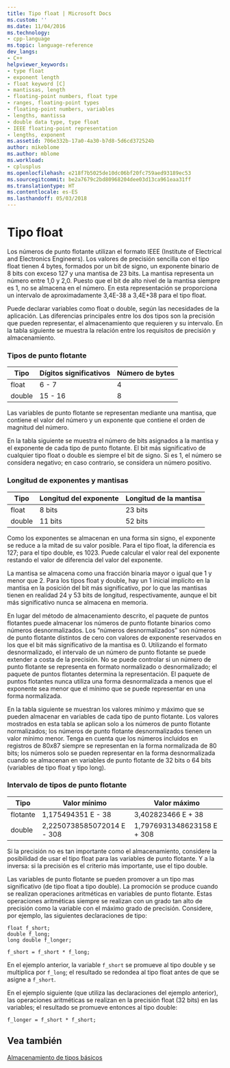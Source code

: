 ```yaml
---
title: Tipo float | Microsoft Docs
ms.custom: ''
ms.date: 11/04/2016
ms.technology:
- cpp-language
ms.topic: language-reference
dev_langs:
- C++
helpviewer_keywords:
- type float
- exponent length
- float keyword [C]
- mantissas, length
- floating-point numbers, float type
- ranges, floating-point types
- floating-point numbers, variables
- lengths, mantissa
- double data type, type float
- IEEE floating-point representation
- lengths, exponent
ms.assetid: 706e332b-17a0-4a30-b7d8-5d6cd372524b
author: mikeblome
ms.author: mblome
ms.workload:
- cplusplus
ms.openlocfilehash: e218f7b5025de10dc06bf20fc759aed93189ec53
ms.sourcegitcommit: be2a7679c2bd80968204dee03d13ca961eaa31ff
ms.translationtype: HT
ms.contentlocale: es-ES
ms.lasthandoff: 05/03/2018
---
```

# <a name="type-float"></a>Tipo float
Los números de punto flotante utilizan el formato IEEE (Institute of Electrical and Electronics Engineers). Los valores de precisión sencilla con el tipo float tienen 4 bytes, formados por un bit de signo, un exponente binario de 8 bits con exceso 127 y una mantisa de 23 bits. La mantisa representa un número entre 1,0 y 2,0. Puesto que el bit de alto nivel de la mantisa siempre es 1, no se almacena en el número. En esta representación se proporciona un intervalo de aproximadamente 3,4E-38 a 3,4E+38 para el tipo float.  
  
 Puede declarar variables como float o double, según las necesidades de la aplicación. Las diferencias principales entre los dos tipos son la precisión que pueden representar, el almacenamiento que requieren y su intervalo. En la tabla siguiente se muestra la relación entre los requisitos de precisión y almacenamiento.  
  
### <a name="floating-point-types"></a>Tipos de punto flotante  
  
|Tipo|Dígitos significativos|Número de bytes|  
|----------|------------------------|---------------------|  
|float|6 - 7|4|  
|double|15 - 16|8|  
  
 Las variables de punto flotante se representan mediante una mantisa, que contiene el valor del número y un exponente que contiene el orden de magnitud del número.  
  
 En la tabla siguiente se muestra el número de bits asignados a la mantisa y el exponente de cada tipo de punto flotante. El bit más significativo de cualquier tipo float o double es siempre el bit de signo. Si es 1, el número se considera negativo; en caso contrario, se considera un número positivo.  
  
### <a name="lengths-of-exponents-and-mantissas"></a>Longitud de exponentes y mantisas  
  
|Tipo|Longitud del exponente|Longitud de la mantisa|  
|----------|---------------------|---------------------|  
|float|8 bits|23 bits|  
|double|11 bits|52 bits|  
  
 Como los exponentes se almacenan en una forma sin signo, el exponente se reduce a la mitad de su valor posible. Para el tipo float, la diferencia es 127; para el tipo double, es 1023. Puede calcular el valor real del exponente restando el valor de diferencia del valor del exponente.  
  
 La mantisa se almacena como una fracción binaria mayor o igual que 1 y menor que 2. Para los tipos float y double, hay un 1 inicial implícito en la mantisa en la posición del bit más significativo, por lo que las mantisas tienen en realidad 24 y 53 bits de longitud, respectivamente, aunque el bit más significativo nunca se almacena en memoria.  
  
 En lugar del método de almacenamiento descrito, el paquete de puntos flotantes puede almacenar los números de punto flotante binarios como números desnormalizados. Los “números desnormalizados” son números de punto flotante distintos de cero con valores de exponente reservados en los que el bit más significativo de la mantisa es 0. Utilizando el formato desnormalizado, el intervalo de un número de punto flotante se puede extender a costa de la precisión. No se puede controlar si un número de punto flotante se representa en formato normalizado o desnormalizado; el paquete de puntos flotantes determina la representación. El paquete de puntos flotantes nunca utiliza una forma desnormalizada a menos que el exponente sea menor que el mínimo que se puede representar en una forma normalizada.  
  
 En la tabla siguiente se muestran los valores mínimo y máximo que se pueden almacenar en variables de cada tipo de punto flotante. Los valores mostrados en esta tabla se aplican solo a los números de punto flotante normalizados; los números de punto flotante desnormalizados tienen un valor mínimo menor. Tenga en cuenta que los números incluidos en registros de 80*x*87 siempre se representan en la forma normalizada de 80 bits; los números solo se pueden representar en la forma desnormalizada cuando se almacenan en variables de punto flotante de 32 bits o 64 bits (variables de tipo float y tipo long).  
  
### <a name="range-of-floating-point-types"></a>Intervalo de tipos de punto flotante  
  
|Tipo|Valor mínimo|Valor máximo|  
|----------|-------------------|-------------------|  
|flotante|1,175494351 E - 38|3,402823466 E + 38|  
|double|2,2250738585072014 E - 308|1,7976931348623158 E + 308|  
  
 Si la precisión no es tan importante como el almacenamiento, considere la posibilidad de usar el tipo float para las variables de punto flotante. Y a la inversa: si la precisión es el criterio más importante, use el tipo double.  
  
 Las variables de punto flotante se pueden promover a un tipo mas significativo (de tipo float a tipo double). La promoción se produce cuando se realizan operaciones aritméticas en variables de punto flotante. Estas operaciones aritméticas siempre se realizan con un grado tan alto de precisión como la variable con el máximo grado de precisión. Considere, por ejemplo, las siguientes declaraciones de tipo:  
  
```  
float f_short;  
double f_long;  
long double f_longer;  
  
f_short = f_short * f_long;  
```  
  
 En el ejemplo anterior, la variable `f_short` se promueve al tipo double y se multiplica por `f_long`; el resultado se redondea al tipo float antes de que se asigne a `f_short`.  
  
 En el ejemplo siguiente (que utiliza las declaraciones del ejemplo anterior), las operaciones aritméticas se realizan en la precisión float (32 bits) en las variables; el resultado se promueve entonces al tipo double:  
  
```  
f_longer = f_short * f_short;  
```  
  
## <a name="see-also"></a>Vea también  
 [Almacenamiento de tipos básicos](../c-language/storage-of-basic-types.md)